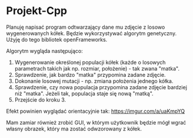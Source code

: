 # Projekt-Cpp

Planuję napisać program odtwarzający dane mu zdjęcie z losowo wygenerowanych kółek. Będzie wykorzystywać algorytm genetyczny. Użyję do tego bibliotek openFrameworks.

Algorytm wygląda następująco:
1. Wygenerowanie określonej populacji kółek (każde o losowych parametrach takich jak np. rozmiar, położenie) - tak zwana "matka".
2. Sprawdzenie, jak bardzo "matka" przypomina zadane zdjęcie.
3. Dokonanie losowej mutacji - np. zmiana położenia jednego kółka.
4. Sprawdzenie, czy nowa populacja przypomina zadane zdjęcie bardziej niż "matka". Jeżeli tak, populacja staje się nową "matką".
5. Przejście do kroku 3.

Efekt powinien wyglądać orientacyjnie tak:
https://imgur.com/a/uaKmpYQ

Mam zamiar również zrobić GUI, w którym użytkownik będzie mógł wgrać własny obrazek, który ma zostać odwzorowany z kółek.
